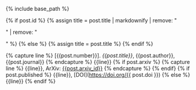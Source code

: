 {% include base_path %}

{% if post.id %}
  {% assign title = post.title | markdownify | remove: "<p>" | remove: "</p>" %}
{% else %}
  {% assign title = post.title %}
{% endif %}

{% capture line %}
[{{post.number}}]. *{{post.title}}*, {{post.author}}, {{post.journal}}
{% endcapture %}
{{line}}
{% if post.arxiv %}
  {% capture line %}
  {{line}}, ArXiv: [{{post.arxiv_id}}]({{post.arxiv_link}})
  {% endcapture %}
{% endif}
{% if post.published %}
  {{line}}, [DOI](https://doi.org/{{ post.doi }})
{% else %}
  {{line}}
{% endif %}
